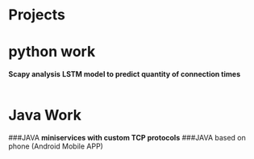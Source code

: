 # Projects

# python work
**Scapy analysis**
**LSTM model to predict quantity of connection times**
</br>
</br>
# Java Work
###JAVA
**miniservices with custom TCP protocols**
###JAVA based on phone (Android Mobile APP)
